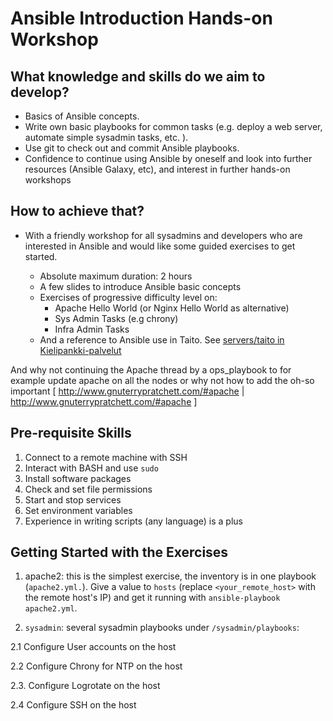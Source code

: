 
# Ansible Introduction Hands-on Workshop

## What knowledge and skills do we aim to develop?
* Basics of Ansible concepts.
* Write own basic playbooks for common tasks (e.g. deploy a web server, automate simple sysadmin tasks, etc. ).
* Use git to check out and commit Ansible playbooks.
* Confidence to continue using Ansible by oneself and look into further resources (Ansible Galaxy, etc), and interest in further hands-on workshops


## How to achieve that?

* With a friendly workshop for all sysadmins and developers who are interested in  Ansible and would like some guided exercises to get started.

    * Absolute maximum duration: 2 hours
    * A few slides to introduce Ansible basic concepts
    * Exercises of progressive difficulty level on:
        * Apache Hello World (or Nginx Hello World as alternative)
        * Sys Admin Tasks (e.g chrony)
        * Infra Admin Tasks
    * And a reference to Ansible use in Taito. See [servers/taito in Kielipankki-palvelut](https://github.com/CSCfi/Kielipankki-palvelut/tree/master/servers/taito "The Taito software stack of the Language Bank")

And why not continuing the Apache thread by a ops_playbook to for example update apache on all the nodes or why not how to add the oh-so important [ http://www.gnuterrypratchett.com/#apache | http://www.gnuterrypratchett.com/#apache ]

## Pre-requisite Skills
1. Connect to a remote machine with SSH
2. Interact with BASH and use `sudo`
3. Install software packages
4. Check and set file permissions
5. Start and stop services
6. Set environment variables
7. Experience in writing scripts (any language) is a plus

## Getting Started with the Exercises
1. apache2: this is the simplest exercise, the inventory is in one playbook (`apache2.yml.`). Give a value to `hosts` (replace `<your_remote_host>` with the remote host's IP) and get it running with `ansible-playbook apache2.yml`.

2. `sysadmin`: several sysadmin playbooks under `/sysadmin/playbooks`:

  2.1 Configure User accounts on the host

  2.2 Configure Chrony for NTP on the host

  2.3. Configure Logrotate on the host

  2.4 Configure SSH on the host
